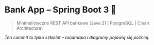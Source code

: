 # Bank App – Spring Boot 3 🔐

> Minimalistyczne REST API bankowe (Java 21 | PostgreSQL | Clean Architecture)

_Ten commit to tylko szkielet – roadmapa i diagramy pojawią się później._
